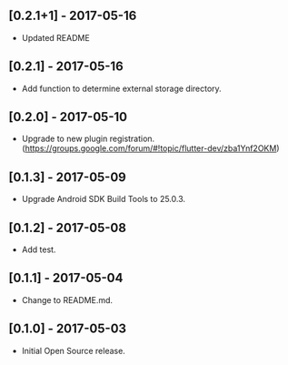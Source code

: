 ## [0.2.1+1] - 2017-05-16

* Updated README

## [0.2.1] - 2017-05-16

* Add function to determine external storage directory.

## [0.2.0] - 2017-05-10

* Upgrade to new plugin registration. (https://groups.google.com/forum/#!topic/flutter-dev/zba1Ynf2OKM)

## [0.1.3] - 2017-05-09

* Upgrade Android SDK Build Tools to 25.0.3.

## [0.1.2] - 2017-05-08

* Add test.

## [0.1.1] - 2017-05-04

* Change to README.md.

## [0.1.0] - 2017-05-03

* Initial Open Source release.
